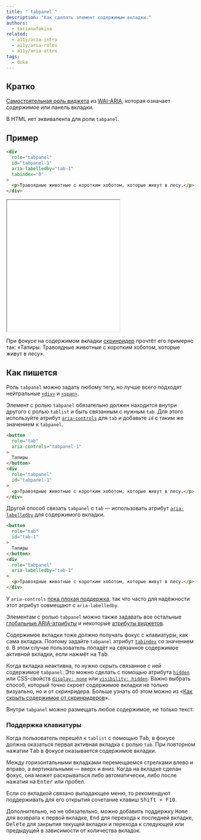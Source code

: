 ```yaml
---
title: "`tabpanel`"
description: "Как сделать элемент содержимым вкладки."
authors:
  - tatianafokina
related:
  - a11y/aria-intro
  - a11y/aria-roles
  - a11y/aria-attrs
tags:
  - doka
---
```


## Кратко

[Самостоятельная роль виджета](/a11y/aria-roles/#roli-vidzhetov) из [WAI-ARIA](/a11y/aria-intro/#specifikaciya), которая означает содержимое или панель вкладки.

В HTML нет эквивалента для роли `tabpanel`.

## Пример

```html
<div
  role="tabpanel"
  id="tabpanel-1"
  aria-labelledby="tab-1"
  tabindex="0"
>
  <p>Травоядные животные с коротким хоботом, которые живут в лесу.</p>
</div>
```

<iframe title="<div> с ролью tabpanel" src="demos/tabpanels/" height="350"></iframe>

При фокусе на содержимом вкладки [скринридер](/a11y/screenreaders/) прочтёт его примерно так: «Тапиры. Травоядные животные с коротким хоботом, которые живут в лесу».

## Как пишется

Роль `tabpanel` можно задать любому тегу, но лучше всего подходят нейтральные [`<div>`](/html/div/) и [`<span>`](/html/span/).

Элемент с ролью `tabpanel` обязательно должен находится внутри другого с ролью `tablist` и быть связанным с нужным `tab`. Для этого используйте атрибут [`aria-controls`](/a11y/aria-controls/) для `tab` и добавьте `id` с таким же значением к `tabpanel`.

```html
<button
  role="tab"
  aria-controls="tabpanel-1"
>
  Тапиры
</button>
<div
  role="tabpanel"
  id="tabpanel-1"
>
  <p>Травоядные животные с коротким хоботом, которые живут в лесу.</p>
</div>
```

Другой способ связать `tabpanel` с `tab` — использовать атрибут [`aria-labelledby`](/a11y/aria-labelledby/) для содержимого вкладки.

```html
<button
  role="tab"
  id="tab-1"
>
  Тапиры
</button>
<div
  role="tabpanel"
  aria-labelledby="tab-1"
>
  <p>Травоядные животные с коротким хоботом, которые живут в лесу.</p>
</div>
```

У `aria-controls` [пока плохая поддержка](https://a11ysupport.io/tech/aria/aria-controls_attribute), так что часто для надёжности этот атрибут совмещают с `aria-labelledby`.

Элементам с ролью `tabpanel` можно также задавать все остальные [глобальные ARIA-атрибуты](/a11y/aria-attrs/#globalnye-atributy) и некоторые [атрибуты виджетов](/a11y/aria-attrs/#atributy-vidzhetov).

Содержимое вкладки тоже должно получать фокус с клавиатуры, как сама вкладка. Поэтому задайте `tabpanel` атрибут [`tabindex`](/html/global-attrs/#tabindex) со значением `0`. В этом случае пользователь попадёт на связанное содержимое активной вкладки, если нажмёт на <kbd>Tab</kbd>.

Когда вкладка неактивна, то нужно скрыть связанное с ней содержимое `tabpanel`. Это можно сделать с помощью атрибута [`hidden`](/html/hidden/) или CSS-свойств [`display: none`](/css/display/) или [`visibility: hidden`](/css/visibility/). Важно выбрать способ, который точно скроет содержимое вкладки не только визуально, но и от скринридера. Больше узнать об этом можно из «[Как скрыть содержимое от скринридеров](/a11y/content-hidden/)».

Внутри `tabpanel` можно размещать любое содержимое, не только текст.

### Поддержка клавиатуры

Когда пользователь перешёл к `tablist` с помощью <kbd>Tab</kbd>, в фокусе должна оказаться первая активная вкладка с ролью `tab`. При повторном нажатии <kbd>Tab</kbd> в фокусе оказывается содержимое вкладки.

Между горизонтальными вкладками перемещаемся стрелками влево и вправо, а вертикальными — вверх и вниз. Когда на вкладке сделан фокус, она может раскрываться либо автоматически, либо после нажатия на <kbd>Enter</kbd> или пробел.

Если со вкладкой связано выпадающее меню, то рекомендуют поддерживать для его открытия сочетание клавиш <kbd>Shift + F10</kbd>.

Дополнительно, но не обязательно, можно добавить поддержку <kbd>Home</kbd> для возврата к первой вкладке, <kbd>End</kbd> для перехода к последней вкладке, <kbd>Delete</kbd> для закрытия текущей вкладки и перехода к следующей или предыдущей в зависимости от количества вкладок.
